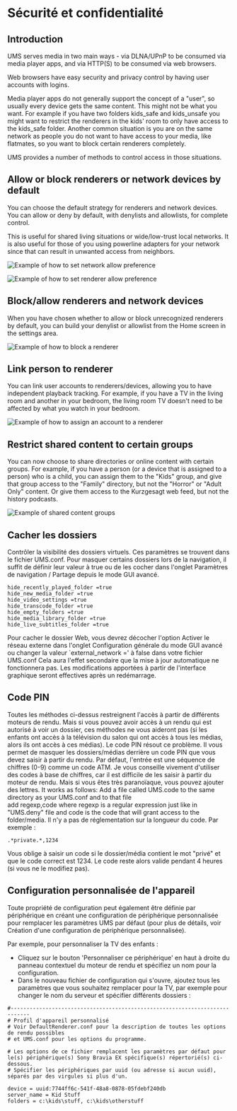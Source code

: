 # Sécurité et confidentialité

## Introduction

UMS serves media in two main ways - via DLNA/UPnP to be consumed via media player apps, and via HTTP(S) to be consumed via web browsers.

Web browsers have easy security and privacy control by having user accounts with logins.

Media player apps do not generally support the concept of a "user", so usually every device gets the same content. This might not be what you want. For example if you have two folders kids_safe and kids_unsafe you might want to restrict the renderers in the kids' room to only have access to the kids_safe folder. Another common situation is you are on the same network as people you do not want to have access to your media, like flatmates, so you want to block certain renderers completely.

UMS provides a number of methods to control access in those situations.

## Allow or block renderers or network devices by default
You can choose the default strategy for renderers and network devices. You can allow or deny by default, with denylists and allowlists, for complete control.

This is useful for shared living situations or wide/low-trust local networks. It is also useful for those of you using powerline adapters for your network since that can result in unwanted access from neighbors.

![Example of how to set network allow preference](@site/docs/img/whats-new-in-v14-network-allowblock-preference.png)

![Example of how to set renderer allow preference](@site/docs/img/whats-new-in-v14-renderer-allow-preference.png)

## Block/allow renderers and network devices

When you have chosen whether to allow or block unrecognized renderers by default, you can build your denylist or allowlist from the Home screen in the settings area.

![Example of how to block a renderer](@site/docs/img/whats-new-in-v14-block-renderer.png)

## Link person to renderer

You can link user accounts to renderers/devices, allowing you to have independent playback tracking. For example, if you have a TV in the living room and another in your bedroom, the living room TV doesn't need to be affected by what you watch in your bedroom.

![Example of how to assign an account to a renderer](@site/docs/img/whats-new-in-v14-assign-account-to-renderer.png)

## Restrict shared content to certain groups

You can now choose to share directories or online content with certain groups. For example, if you have a person (or a device that is assigned to a person) who is a child, you can assign them to the "Kids" group, and give that group access to the "Family" directory, but not the "Horror" or "Adult Only" content. Or give them access to the Kurzgesagt web feed, but not the history podcasts.

![Example of shared content groups](@site/docs/img/whats-new-in-v14-shared-content-group.png)

## Cacher les dossiers

Contrôler la visibilité des dossiers virtuels. Ces paramètres se trouvent dans le fichier UMS.conf. Pour masquer certains dossiers lors de la navigation, il suffit de définir leur valeur à true ou de les cocher dans l'onglet Paramètres de navigation / Partage depuis le mode GUI avancé.

```
hide_recently_played_folder =true
hide_new_media_folder =true
hide_video_settings =true
hide_transcode_folder =true
hide_empty_folders =true
hide_media_library_folder =true
hide_live_subtitles_folder =true
```

Pour cacher le dossier Web, vous devrez décocher l'option Activer le réseau externe dans l'onglet Configuration générale du mode GUI avancé ou changer la valeur `external_network =' à false dans votre fichier UMS.conf Cela aura l'effet secondaire que la mise à jour automatique ne fonctionnera pas. Les modifications apportées à partir de l'interface graphique seront effectives après un redémarrage.

## Code PIN

Toutes les méthodes ci-dessus restreignent l'accès à partir de différents moteurs de rendu. Mais si vous pouvez avoir accès à un rendu qui est autorisé à voir un dossier, ces méthodes ne vous aideront pas (si les enfants ont accès à la télévision du salon qui ont accès à tous les médias, alors ils ont accès à ces médias). Le code PIN résout ce problème. Il vous permet de masquer les dossiers/médias derrière un code PIN que vous devez saisir à partir du rendu. Par défaut, l'entrée est une séquence de chiffres (0-9) comme un code ATM. Je vous conseille vivement d'utiliser des codes à base de chiffres, car il est difficile de les saisir à partir du moteur de rendu. Mais si vous êtes très paranoïaque, vous pouvez ajouter des lettres. It works as follows: Add a file called UMS.code to the same directory as your UMS.conf and to that file add regexp,code where regexp is a regular expression just like in "UMS.deny" file and code is the code that will grant access to the folder/media. Il n'y a pas de réglementation sur la longueur du code. Par exemple :
```
.*private.*,1234
```

Vous oblige à saisir un code si le dossier/média contient le mot "privé" et que le code correct est 1234. Le code reste alors valide pendant 4 heures (si vous ne le modifiez pas).

## Configuration personnalisée de l'appareil

Toute propriété de configuration peut également être définie par périphérique en créant une configuration de périphérique personnalisée pour remplacer les paramètres UMS par défaut (pour plus de détails, voir Création d'une configuration de périphérique personnalisée).

Par exemple, pour personnaliser la TV des enfants :
- Cliquez sur le bouton 'Personnaliser ce périphérique' en haut à droite du panneau contextuel du moteur de rendu et spécifiez un nom pour la configuration.
- Dans le nouveau fichier de configuration qui s'ouvre, ajoutez tous les paramètres que vous souhaitez remplacer pour la TV, par exemple pour changer le nom du serveur et spécifier différents dossiers :
```
#----------------------------------------------------------------------------
# Profil d'appareil personnalisé
# Voir DefaultRenderer.conf pour la description de toutes les options de rendu possibles
# et UMS.conf pour les options du programme.

# Les options de ce fichier remplacent les paramètres par défaut pour le(s) périphérique(s) Sony Bravia EX spécifique(s) répertorié(s) ci-dessous.
# Spécifier les périphériques par uuid (ou adresse si aucun uuid), séparés par des virgules si plus d'un.

device = uuid:7744ff6c-541f-48a8-0878-05fdebf240db
server_name = Kid Stuff
folders = c:\kids\stuff, c:\kids\otherstuff
```
